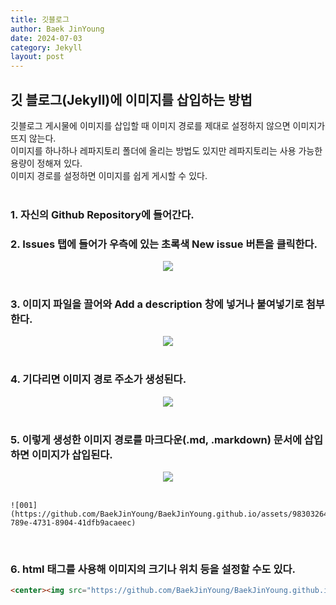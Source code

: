```yaml
---
title: 깃블로그
author: Baek JinYoung
date: 2024-07-03
category: Jekyll
layout: post
---
```


깃 블로그(Jekyll)에 이미지를 삽입하는 방법
-----

깃블로그 게시물에 이미지를 삽입할 때 이미지 경로를 제대로 설정하지 않으면 이미지가 뜨지 않는다.<br/>
이미지를 하나하나 레파지토리 폴더에 올리는 방법도 있지만 레파지토리는 사용 가능한 용량이 정해져 있다.<br/>
이미지 경로를 설정하면 이미지를 쉽게 게시할 수 있다.
<br/><br/>

### 1. 자신의 Github Repository에 들어간다.

### 2. Issues 탭에 들어가 우측에 있는 초록색 New issue 버튼을 클릭한다.
<center><img src="https://github.com/BaekJinYoung/BaekJinYoung.github.io/assets/98303264/05e4b8ad-6da1-473d-ac1e-57b63a9a2667"></center>
<br/>

### 3. 이미지 파일을 끌어와 Add a description 창에 넣거나 붙여넣기로 첨부한다.
<center><img src="https://github.com/BaekJinYoung/BaekJinYoung.github.io/assets/98303264/f25c2652-60a8-4fbe-ac8d-d2c2430a49a6"></center>
<br/>

### 4. 기다리면 이미지 경로 주소가 생성된다.
<center><img src="https://github.com/BaekJinYoung/BaekJinYoung.github.io/assets/98303264/9c0b4cd3-94ed-40ea-9ab6-c8128f5bf31a"></center>
<br/>

### 5. 이렇게 생성한 이미지 경로를 마크다운(.md, .markdown) 문서에 삽입하면 이미지가 삽입된다.
<center><img src="https://github.com/BaekJinYoung/BaekJinYoung.github.io/assets/98303264/4af754f1-8dc6-4bab-a372-f87ea70682f0"></center>
<br/>

```
![001](https://github.com/BaekJinYoung/BaekJinYoung.github.io/assets/98303264/c3059819-789e-4731-8904-41dfb9acaeec)
```
<br/>

### 6. html 태그를 사용해 이미지의 크기나 위치 등을 설정할 수도 있다.

```html
<center><img src="https://github.com/BaekJinYoung/BaekJinYoung.github.io/assets/98303264/c3059819-789e-4731-8904-41dfb9acaeec" width="50%"></center>
```